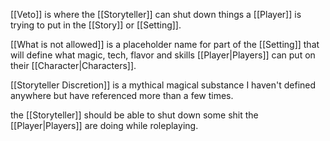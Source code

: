 [[Veto]] is where the [[Storyteller]] can shut down things a [[Player]] is trying to put in the [[Story]] or [[Setting]].

[[What is not allowed]] is a placeholder name for part of the [[Setting]] that will define what magic, tech, flavor and skills [[Player|Players]] can put on their [[Character|Characters]].

[[Storyteller Discretion]] is a mythical magical substance I haven't defined anywhere but have referenced more than a few times.

the [[Storyteller]] should be able to shut down some shit the [[Player|Players]] are doing while roleplaying.